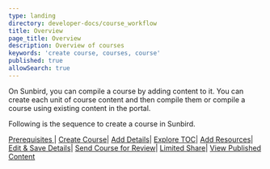 ```yaml
---
type: landing
directory: developer-docs/course_workflow
title: Overview
page_title: Overview 
description: Overview of courses 
keywords: 'create course, courses, course'
published: true
allowSearch: true
---
```

On Sunbird, you can compile a course by adding content to it. You can create each unit of course content and then compile them or compile a course using existing content in the portal.

Following is the sequence to create a course in Sunbird. 

<a href="pages/developer-docs/course_workflow/prerequisite"> Prerequisites </a>| <a href="pages/developer-docs/course_workflow/start_creating"> Create Course</a>| <a href="pages/developer-docs/course_workflow/adding_metadata"> Add Details</a>| <a href="pages/developer-docs/course_workflow/exploring_toc"> Explore TOC</a>| <a href="pages/developer-docs/course_workflow/adding_resource"> Add Resources</a>| <a href="pages/developer-docs/course_workflow/save_edit"> Edit & Save Details</a>| <a href="pages/developer-docs/course_workflow/send_for_review"> Send Course for Review</a>| <a href="pages/developer-docs/course_workflow/limited_share"> Limited Share</a>| <a href="pages/developer-docs/course_workflow/view_publish_content"> View Published Content</a> 
